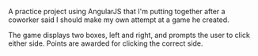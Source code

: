 A practice project using AngularJS that I'm putting together after a coworker said I should make my own attempt at a game he created.

The game displays two boxes, left and right, and prompts the user to click either side.  Points are awarded for clicking the correct side.

